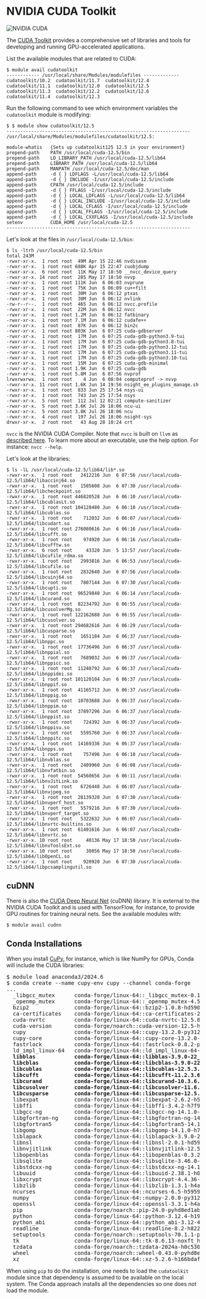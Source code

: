 # NVIDIA CUDA Toolkit

![NVIDIA CUDA](https://upload.wikimedia.org/wikipedia/en/b/b9/Nvidia_CUDA_Logo.jpg)

The [CUDA Toolkit](https://developer.nvidia.com/cuda-toolkit) provides a comprehensive set of libraries and tools for developing and running GPU-accelerated applications.

List the available modules that are related to CUDA:

```
$ module avail cudatoolkit
------------ /usr/local/share/Modules/modulefiles -------------
cudatoolkit/10.2  cudatoolkit/11.7  cudatoolkit/12.4  
cudatoolkit/11.1  cudatoolkit/12.0  cudatoolkit/12.5  
cudatoolkit/11.3  cudatoolkit/12.2  cudatoolkit/12.6  
cudatoolkit/11.4  cudatoolkit/12.3  
```

Run the following command to see which environment variables the `cudatoolkit` module is modifying:

```
$ $ module show cudatoolkit/12.5
-------------------------------------------------------------------
/usr/local/share/Modules/modulefiles/cudatoolkit/12.5:

module-whatis   {Sets up cudatoolkit125 12.5 in your environment}
prepend-path    PATH /usr/local/cuda-12.5/bin
prepend-path    LD_LIBRARY_PATH /usr/local/cuda-12.5/lib64
prepend-path    LIBRARY_PATH /usr/local/cuda-12.5/lib64
prepend-path    MANPATH /usr/local/cuda-12.5/doc/man
append-path     -d { } LDFLAGS -L/usr/local/cuda-12.5/lib64
append-path     -d { } INCLUDE -I/usr/local/cuda-12.5/include
append-path     CPATH /usr/local/cuda-12.5/include
append-path     -d { } FFLAGS -I/usr/local/cuda-12.5/include
append-path     -d { } LOCAL_LDFLAGS -L/usr/local/cuda-12.5/lib64
append-path     -d { } LOCAL_INCLUDE -I/usr/local/cuda-12.5/include
append-path     -d { } LOCAL_CFLAGS -I/usr/local/cuda-12.5/include
append-path     -d { } LOCAL_FFLAGS -I/usr/local/cuda-12.5/include
append-path     -d { } LOCAL_CXXFLAGS -I/usr/local/cuda-12.5/include
setenv          CUDA_HOME /usr/local/cuda-12.5
-------------------------------------------------------------------
```

Let's look at the files in `/usr/local/cuda-12.5/bin`:

```
$ ls -ltrh /usr/local/cuda-12.5/bin
total 243M
-rwxr-xr-x.  1 root root  49M Apr 15 22:46 nvdisasm
-rwxr-xr-x.  1 root root 688K Apr 15 22:47 cuobjdump
-rwxr-xr-x.  6 root root  11K May 17 18:50 __nvcc_device_query
-rwxr-xr-x. 14 root root  285 May 17 18:50 nvvp
-rwxr-xr-x.  1 root root 111K Jun  6 06:03 nvprune
-rwxr-xr-x.  1 root root  75K Jun  6 06:09 cu++filt
-rwxr-xr-x.  1 root root  30M Jun  6 06:12 ptxas
-rwxr-xr-x.  1 root root  30M Jun  6 06:12 nvlink
-rw-r--r--.  1 root root  465 Jun  6 06:12 nvcc.profile
-rwxr-xr-x.  1 root root  22M Jun  6 06:12 nvcc
-rwxr-xr-x.  1 root root 1.2M Jun  6 06:12 fatbinary
-rwxr-xr-x.  1 root root 7.1M Jun  6 06:12 cudafe++
-rwxr-xr-x.  1 root root  87K Jun  6 06:12 bin2c
-rwxr-xr-x.  1 root root 803K Jun  6 07:25 cuda-gdbserver
-rwxr-xr-x.  1 root root  17M Jun  6 07:25 cuda-gdb-python3.9-tui
-rwxr-xr-x.  1 root root  17M Jun  6 07:25 cuda-gdb-python3.8-tui
-rwxr-xr-x.  1 root root  17M Jun  6 07:25 cuda-gdb-python3.12-tui
-rwxr-xr-x.  1 root root  17M Jun  6 07:25 cuda-gdb-python3.11-tui
-rwxr-xr-x.  1 root root  17M Jun  6 07:25 cuda-gdb-python3.10-tui
-rwxr-xr-x.  1 root root  15M Jun  6 07:25 cuda-gdb-minimal
-rwxr-xr-x.  1 root root 1.9K Jun  6 07:25 cuda-gdb
-rwxr-xr-x.  1 root root 5.8M Jun  6 07:56 nvprof
lrwxrwxrwx.  1 root root    4 Jun  6 08:04 computeprof -> nvvp
-rwxr-xr-x. 11 root root 1.6K Jun 14 19:56 nsight_ee_plugins_manage.sh
-rwxr-xr-x.  1 root root  833 Jun 25 17:54 nsys-ui
-rwxr-xr-x.  1 root root  743 Jun 25 17:54 nsys
-rwxr-xr-x.  5 root root  112 Jul 12 02:21 compute-sanitizer
-rwxr-xr-x.  5 root root 3.6K Jul 26 18:06 ncu-ui
-rwxr-xr-x.  5 root root 3.8K Jul 26 18:06 ncu
-rwxr-xr-x.  4 root root  197 Jul 26 18:06 nsight-sys
drwxr-xr-x.  2 root root   43 Aug 28 10:24 crt
```

`nvcc` is the NVIDIA CUDA Compiler. Note that `nvcc` is built on `llvm` as [described here](https://developer.nvidia.com/cuda-llvm-compiler). To learn more about an executable, use the help option. For instance: `nvcc --help`.


Let's look at the libraries:

```
$ ls -lL /usr/local/cuda-12.5/lib64/lib*.so
-rwxr-xr-x.  1 root root   2412216 Jun  6 07:56 /usr/local/cuda-12.5/lib64/libaccinj64.so
-rwxr-xr-x.  1 root root   1505608 Jun  6 07:30 /usr/local/cuda-12.5/lib64/libcheckpoint.so
-rwxr-xr-x.  1 root root 446820528 Jun  6 06:10 /usr/local/cuda-12.5/lib64/libcublasLt.so
-rwxr-xr-x.  1 root root 104128480 Jun  6 06:10 /usr/local/cuda-12.5/lib64/libcublas.so
-rwxr-xr-x.  1 root root    712032 Jun  6 06:07 /usr/local/cuda-12.5/lib64/libcudart.so
-rwxr-xr-x.  1 root root 276080616 Jun  6 06:16 /usr/local/cuda-12.5/lib64/libcufft.so
-rwxr-xr-x.  1 root root    974920 Jun  6 06:16 /usr/local/cuda-12.5/lib64/libcufftw.so
-rwxr-xr-x.  6 root root     43320 Jun  5 13:57 /usr/local/cuda-12.5/lib64/libcufile_rdma.so
-rwxr-xr-x.  1 root root   2993816 Jun  6 06:53 /usr/local/cuda-12.5/lib64/libcufile.so
-rwxr-xr-x.  1 root root   2832640 Jun  6 07:56 /usr/local/cuda-12.5/lib64/libcuinj64.so
-rwxr-xr-x.  1 root root   7807144 Jun  6 07:30 /usr/local/cuda-12.5/lib64/libcupti.so
-rwxr-xr-x.  1 root root  96529840 Jun  6 06:14 /usr/local/cuda-12.5/lib64/libcurand.so
-rwxr-xr-x.  1 root root  82234792 Jun  6 06:55 /usr/local/cuda-12.5/lib64/libcusolverMg.so
-rwxr-xr-x.  1 root root 122162688 Jun  6 06:55 /usr/local/cuda-12.5/lib64/libcusolver.so
-rwxr-xr-x.  1 root root 294682616 Jun  6 06:29 /usr/local/cuda-12.5/lib64/libcusparse.so
-rwxr-xr-x.  1 root root   1651184 Jun  6 06:37 /usr/local/cuda-12.5/lib64/libnppc.so
-rwxr-xr-x.  1 root root  17736496 Jun  6 06:37 /usr/local/cuda-12.5/lib64/libnppial.so
-rwxr-xr-x.  1 root root   7689032 Jun  6 06:37 /usr/local/cuda-12.5/lib64/libnppicc.so
-rwxr-xr-x.  1 root root  11248792 Jun  6 06:37 /usr/local/cuda-12.5/lib64/libnppidei.so
-rwxr-xr-x.  1 root root 101120104 Jun  6 06:37 /usr/local/cuda-12.5/lib64/libnppif.so
-rwxr-xr-x.  1 root root  41165712 Jun  6 06:37 /usr/local/cuda-12.5/lib64/libnppig.so
-rwxr-xr-x.  1 root root  10703688 Jun  6 06:37 /usr/local/cuda-12.5/lib64/libnppim.so
-rwxr-xr-x.  1 root root  37897296 Jun  6 06:37 /usr/local/cuda-12.5/lib64/libnppist.so
-rwxr-xr-x.  1 root root    724392 Jun  6 06:37 /usr/local/cuda-12.5/lib64/libnppisu.so
-rwxr-xr-x.  1 root root   5595760 Jun  6 06:37 /usr/local/cuda-12.5/lib64/libnppitc.so
-rwxr-xr-x.  1 root root  14169336 Jun  6 06:37 /usr/local/cuda-12.5/lib64/libnpps.so
-rwxr-xr-x.  1 root root    757496 Jun  6 06:10 /usr/local/cuda-12.5/lib64/libnvblas.so
-rwxr-xr-x.  1 root root   2409960 Jun  6 06:08 /usr/local/cuda-12.5/lib64/libnvfatbin.so
-rwxr-xr-x.  1 root root  54560656 Jun  6 06:11 /usr/local/cuda-12.5/lib64/libnvJitLink.so
-rwxr-xr-x.  1 root root   6726448 Jun  6 06:07 /usr/local/cuda-12.5/lib64/libnvjpeg.so
-rwxr-xr-x.  1 root root  28139320 Jun  6 07:30 /usr/local/cuda-12.5/lib64/libnvperf_host.so
-rwxr-xr-x.  1 root root   5579216 Jun  6 07:30 /usr/local/cuda-12.5/lib64/libnvperf_target.so
-rwxr-xr-x.  1 root root   5322632 Jun  6 06:07 /usr/local/cuda-12.5/lib64/libnvrtc-builtins.so
-rwxr-xr-x.  1 root root  61401616 Jun  6 06:07 /usr/local/cuda-12.5/lib64/libnvrtc.so
-rwxr-xr-x. 10 root root     40136 May 17 18:50 /usr/local/cuda-12.5/lib64/libnvToolsExt.so
-rwxr-xr-x. 10 root root     30856 May 17 18:50 /usr/local/cuda-12.5/lib64/libOpenCL.so
-rwxr-xr-x.  1 root root    920920 Jun  6 07:30 /usr/local/cuda-12.5/lib64/libpcsamplingutil.so
```

## cuDNN

There is also the [CUDA Deep Neural Net](https://developer.nvidia.com/cudnn) (cuDNN) library. It is external to the NVIDIA CUDA Toolkit and is used with TensorFlow, for instance, to provide GPU routines for training neural nets. See the available modules with:

```
$ module avail cudnn
```

## Conda Installations

When you install [CuPy](https://cupy.dev), for instance, which is like NumPy for GPUs, Conda will include the CUDA libraries:

<pre>
$ module load anaconda3/2024.6
$ conda create --name cupy-env cupy --channel conda-forge
...
  _libgcc_mutex      conda-forge/linux-64::_libgcc_mutex-0.1-conda_forge 
  _openmp_mutex      conda-forge/linux-64::_openmp_mutex-4.5-2_gnu 
  bzip2              conda-forge/linux-64::bzip2-1.0.8-hd590300_5 
  ca-certificates    conda-forge/linux-64::ca-certificates-2024.7.4-hbcca054_0 
  cuda-nvrtc         conda-forge/linux-64::cuda-nvrtc-12.5.82-he02047a_0 
  cuda-version       conda-forge/noarch::cuda-version-12.5-hd4f0392_3 
  cupy               conda-forge/linux-64::cupy-13.2.0-py312had87585_0 
  cupy-core          conda-forge/linux-64::cupy-core-13.2.0-py312hd074ebb_0 
  fastrlock          conda-forge/linux-64::fastrlock-0.8.2-py312h30efb56_2 
  ld_impl_linux-64   conda-forge/linux-64::ld_impl_linux-64-2.40-hf3520f5_7 
  <b>libblas            conda-forge/linux-64::libblas-3.9.0-22_linux64_openblas 
  libcblas           conda-forge/linux-64::libcblas-3.9.0-22_linux64_openblas 
  libcublas          conda-forge/linux-64::libcublas-12.5.3.2-he02047a_0 
  libcufft           conda-forge/linux-64::libcufft-11.2.3.61-he02047a_0 
  libcurand          conda-forge/linux-64::libcurand-10.3.6.82-he02047a_0 
  libcusolver        conda-forge/linux-64::libcusolver-11.6.3.83-he02047a_0 
  libcusparse        conda-forge/linux-64::libcusparse-12.5.1.3-he02047a_0 </b>
  libexpat           conda-forge/linux-64::libexpat-2.6.2-h59595ed_0 
  libffi             conda-forge/linux-64::libffi-3.4.2-h7f98852_5 
  libgcc-ng          conda-forge/linux-64::libgcc-ng-14.1.0-h77fa898_0 
  libgfortran-ng     conda-forge/linux-64::libgfortran-ng-14.1.0-h69a702a_0 
  libgfortran5       conda-forge/linux-64::libgfortran5-14.1.0-hc5f4f2c_0 
  libgomp            conda-forge/linux-64::libgomp-14.1.0-h77fa898_0 
  liblapack          conda-forge/linux-64::liblapack-3.9.0-22_linux64_openblas 
  libnsl             conda-forge/linux-64::libnsl-2.0.1-hd590300_0 
  libnvjitlink       conda-forge/linux-64::libnvjitlink-12.5.82-he02047a_0 
  libopenblas        conda-forge/linux-64::libopenblas-0.3.27-pthreads_hac2b453_1 
  libsqlite          conda-forge/linux-64::libsqlite-3.46.0-hde9e2c9_0 
  libstdcxx-ng       conda-forge/linux-64::libstdcxx-ng-14.1.0-hc0a3c3a_0 
  libuuid            conda-forge/linux-64::libuuid-2.38.1-h0b41bf4_0 
  libxcrypt          conda-forge/linux-64::libxcrypt-4.4.36-hd590300_1 
  libzlib            conda-forge/linux-64::libzlib-1.3.1-h4ab18f5_1 
  ncurses            conda-forge/linux-64::ncurses-6.5-h59595ed_0 
  numpy              conda-forge/linux-64::numpy-2.0.0-py312h22e1c76_0 
  openssl            conda-forge/linux-64::openssl-3.3.1-h4ab18f5_1 
  pip                conda-forge/noarch::pip-24.0-pyhd8ed1ab_0 
  python             conda-forge/linux-64::python-3.12.4-h194c7f8_0_cpython 
  python_abi         conda-forge/linux-64::python_abi-3.12-4_cp312 
  readline           conda-forge/linux-64::readline-8.2-h8228510_1 
  setuptools         conda-forge/noarch::setuptools-70.1.1-pyhd8ed1ab_0 
  tk                 conda-forge/linux-64::tk-8.6.13-noxft_h4845f30_101 
  tzdata             conda-forge/noarch::tzdata-2024a-h0c530f3_0 
  wheel              conda-forge/noarch::wheel-0.43.0-pyhd8ed1ab_1 
  xz                 conda-forge/linux-64::xz-5.2.6-h166bdaf_0 
</pre>

When using `pip` to do the installation, one needs to load the `cudatoolkit` module since that dependency is assumed to be available on the local system. The Conda approach installs all the dependencies so one does not load the module.
